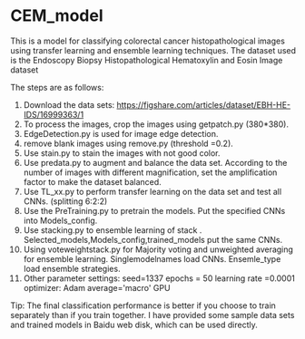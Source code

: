 # CEM_model
This is a model for classifying colorectal cancer histopathological images using transfer learning and ensemble learning techniques.
The dataset used is the Endoscopy Biopsy Histopathological Hematoxylin and Eosin Image dataset

The steps are as follows:
1. Download the data sets: https://figshare.com/articles/dataset/EBH-HE-IDS/16999363/1
2. To process the images, crop the images using getpatch.py (380*380).
3. EdgeDetection.py is used for image edge detection.
4. remove blank images using remove.py (threshold =0.2).
5. Use stain.py to stain the images with not good color.
6. Use predata.py to augment and balance the data set. According to the number of images with different magnification, set the amplification factor to make the dataset balanced.
7. Use TL_xx.py to perform transfer learning on the data set and test all CNNs. (splitting 6:2:2)
8. Use the PreTraining.py to pretrain the models. Put the specified CNNs into Models_config.
9. Use stacking.py to ensemble learning of stack . Selected_models,Models_config,trained_models put the same CNNs.
10. Using voteweightstack.py  for Majority voting and unweighted averaging for ensemble learning. Singlemodelnames load CNNs. Ensemle_type load ensemble strategies.
11. Other parameter settings:
seed=1337
epochs = 50
learning rate =0.0001
optimizer: Adam
average='macro' 
GPU

Tip: The final classification performance is better if you choose to train separately than if you train together.
I have provided some sample data sets and trained models in Baidu web disk, which can be used directly.
